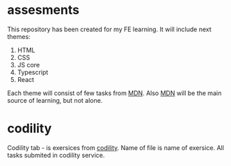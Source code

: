 # assesments

This repository has been created for my FE learning. It will include next themes:

1. HTML
2. CSS
3. JS core
4. Typescript
5. React

Each theme will consist of few tasks from [MDN][1]. Also [MDN][1] will be the main source of learning, but not alone.

# codility
Codility tab - is exersices from [codility][2]. Name of file is name of exersice. All tasks submited in codility service.

[1]: https://developer.mozilla.org/en-US/
[2]: https://app.codility.com/programmers/lessons/1-iterations/
